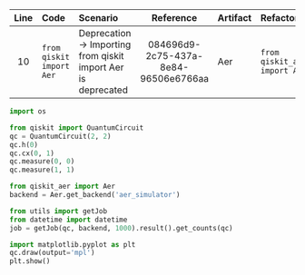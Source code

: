 | Line | Code | Scenario | Reference | Artifact | Refactoring |
| :--: | :--- | :------- | :-------: | :------- | :---------- |
| 10 | `from qiskit import Aer` | Deprecation -> Importing from qiskit import Aer is deprecated | 084696d9-2c75-437a-8e84-96506e6766aa | Aer | `from qiskit_aer import Aer` |

```python
import os

from qiskit import QuantumCircuit
qc = QuantumCircuit(2, 2)
qc.h(0)
qc.cx(0, 1)
qc.measure(0, 0)
qc.measure(1, 1)

from qiskit_aer import Aer
backend = Aer.get_backend('aer_simulator')

from utils import getJob
from datetime import datetime
job = getJob(qc, backend, 1000).result().get_counts(qc)

import matplotlib.pyplot as plt
qc.draw(output='mpl')
plt.show()
```
